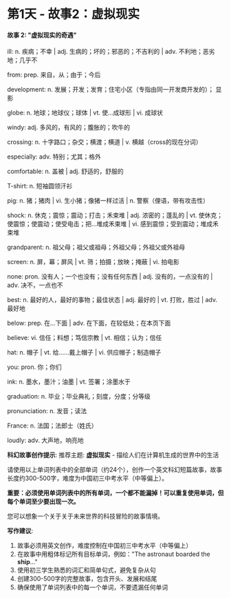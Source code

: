 # 第1天 - 故事2：虚拟现实

#### 故事 2: "虚拟现实的奇遇"

ill: n. 疾病；不幸 | adj. 生病的；坏的；邪恶的；不吉利的 | adv. 不利地；恶劣地；几乎不

from: prep. 来自，从；由于；今后

development: n. 发展；开发；发育；住宅小区（专指由同一开发商开发的）； 显影

globe: n. 地球；地球仪；球体 | vt. 使…成球形 | vi. 成球状

windy: adj. 多风的，有风的；腹胀的；吹牛的

crossing: n. 十字路口；杂交；横渡；横道 | v. 横越（cross的现在分词）

especially: adv. 特别；尤其；格外

comfortable: n. 盖被 | adj. 舒适的，舒服的

T-shirt: n. 短袖圆领汗衫

pig: n. 猪；猪肉 | vi. 生小猪；像猪一样过活 | n. 警察（俚语，带有攻击性）

shock: n. 休克；震惊；震动；打击；禾束堆 | adj. 浓密的；蓬乱的 | vt. 使休克；使震惊；使震动；使受电击；把…堆成禾束堆 | vi. 感到震惊；受到震动；堆成禾束堆

grandparent: n. 祖父母；祖父或祖母；外祖父母；外祖父或外祖母

screen: n. 屏，幕；屏风 | vt. 筛；拍摄；放映；掩蔽 | vi. 拍电影

none: pron. 没有人；一个也没有；没有任何东西 | adj. 没有的，一点没有的 | adv. 决不，一点也不

best: n. 最好的人，最好的事物；最佳状态 | adj. 最好的 | vt. 打败，胜过 | adv. 最好地

below: prep. 在…下面 | adv. 在下面，在较低处；在本页下面

believe: vi. 信任；料想；笃信宗教 | vt. 相信；认为；信任

hat: n. 帽子 | vt. 给……戴上帽子 | vi. 供应帽子；制造帽子

you: pron. 你；你们

ink: n. 墨水，墨汁；油墨 | vt. 签署；涂墨水于

graduation: n. 毕业；毕业典礼；刻度，分度；分等级

pronunciation: n. 发音；读法

France: n. 法国；法郎士（姓氏）

loudly: adv. 大声地，响亮地

**科幻故事创作提示**:
推荐主题: **虚拟现实** - 描绘人们在计算机生成的世界中的生活

请使用以上单词列表中的全部单词（约24个），创作一个英文科幻短篇故事，故事长度约300-500字，难度为中国初三中考水平（中等偏上）。

**重要：必须使用单词列表中的所有单词，一个都不能漏掉！可以重复使用单词，但每个单词至少要出现一次。**

您可以想象一个关于关于未来世界的科技冒险的故事情境。

**写作建议**: 
1. 故事必须用英文创作，难度控制在中国初三中考水平（中等偏上）
2. 在故事中用粗体标记所有目标单词，例如："The astronaut boarded the **ship**..."
3. 使用初三学生熟悉的词汇和简单句式，避免复杂从句
4. 创建300-500字的完整故事，包含开头、发展和结尾
5. 确保使用了单词列表中的每一个单词，不要遗漏任何单词
